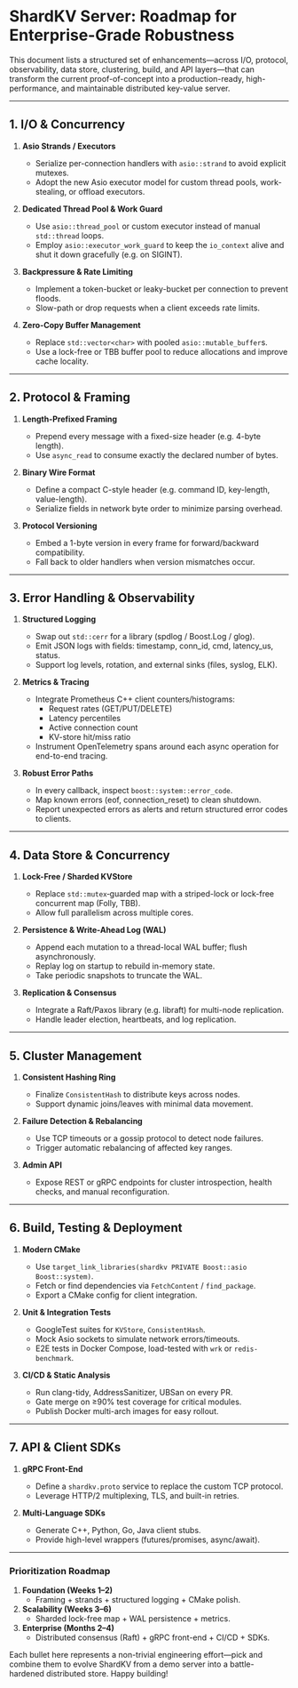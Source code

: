 # ShardKV Server: Roadmap for Enterprise-Grade Robustness

This document lists a structured set of enhancements—across I/O, protocol, observability, data store, clustering, build, and API layers—that can transform the current proof-of-concept into a production-ready, high-performance, and maintainable distributed key-value server.

---

## 1. I/O & Concurrency

1. **Asio Strands / Executors**  
   - Serialize per-connection handlers with `asio::strand` to avoid explicit mutexes.  
   - Adopt the new Asio executor model for custom thread pools, work-stealing, or offload executors.

2. **Dedicated Thread Pool & Work Guard**  
   - Use `asio::thread_pool` or custom executor instead of manual `std::thread` loops.  
   - Employ `asio::executor_work_guard` to keep the `io_context` alive and shut it down gracefully (e.g. on SIGINT).

3. **Backpressure & Rate Limiting**  
   - Implement a token-bucket or leaky-bucket per connection to prevent floods.  
   - Slow-path or drop requests when a client exceeds rate limits.

4. **Zero-Copy Buffer Management**  
   - Replace `std::vector<char>` with pooled `asio::mutable_buffer`s.  
   - Use a lock-free or TBB buffer pool to reduce allocations and improve cache locality.

---

## 2. Protocol & Framing

1. **Length-Prefixed Framing**  
   - Prepend every message with a fixed-size header (e.g. 4-byte length).  
   - Use `async_read` to consume exactly the declared number of bytes.

2. **Binary Wire Format**  
   - Define a compact C-style header (e.g. command ID, key-length, value-length).  
   - Serialize fields in network byte order to minimize parsing overhead.

3. **Protocol Versioning**  
   - Embed a 1-byte version in every frame for forward/backward compatibility.  
   - Fall back to older handlers when version mismatches occur.

---

## 3. Error Handling & Observability

1. **Structured Logging**  
   - Swap out `std::cerr` for a library (spdlog / Boost.Log / glog).  
   - Emit JSON logs with fields: timestamp, conn_id, cmd, latency_us, status.  
   - Support log levels, rotation, and external sinks (files, syslog, ELK).

2. **Metrics & Tracing**  
   - Integrate Prometheus C++ client counters/histograms:  
     - Request rates (GET/PUT/DELETE)  
     - Latency percentiles  
     - Active connection count  
     - KV-store hit/miss ratio  
   - Instrument OpenTelemetry spans around each async operation for end-to-end tracing.

3. **Robust Error Paths**  
   - In every callback, inspect `boost::system::error_code`.  
   - Map known errors (eof, connection_reset) to clean shutdown.  
   - Report unexpected errors as alerts and return structured error codes to clients.

---

## 4. Data Store & Concurrency

1. **Lock-Free / Sharded KVStore**  
   - Replace `std::mutex`‐guarded map with a striped-lock or lock-free concurrent map (Folly, TBB).  
   - Allow full parallelism across multiple cores.

2. **Persistence & Write-Ahead Log (WAL)**  
   - Append each mutation to a thread-local WAL buffer; flush asynchronously.  
   - Replay log on startup to rebuild in-memory state.  
   - Take periodic snapshots to truncate the WAL.

3. **Replication & Consensus**  
   - Integrate a Raft/Paxos library (e.g. libraft) for multi-node replication.  
   - Handle leader election, heartbeats, and log replication.

---

## 5. Cluster Management

1. **Consistent Hashing Ring**  
   - Finalize `ConsistentHash` to distribute keys across nodes.  
   - Support dynamic joins/leaves with minimal data movement.

2. **Failure Detection & Rebalancing**  
   - Use TCP timeouts or a gossip protocol to detect node failures.  
   - Trigger automatic rebalancing of affected key ranges.

3. **Admin API**  
   - Expose REST or gRPC endpoints for cluster introspection, health checks, and manual reconfiguration.

---

## 6. Build, Testing & Deployment

1. **Modern CMake**  
   - Use `target_link_libraries(shardkv PRIVATE Boost::asio Boost::system)`.  
   - Fetch or find dependencies via `FetchContent` / `find_package`.  
   - Export a CMake config for client integration.

2. **Unit & Integration Tests**  
   - GoogleTest suites for `KVStore`, `ConsistentHash`.  
   - Mock Asio sockets to simulate network errors/timeouts.  
   - E2E tests in Docker Compose, load-tested with `wrk` or `redis-benchmark`.

3. **CI/CD & Static Analysis**  
   - Run clang-tidy, AddressSanitizer, UBSan on every PR.  
   - Gate merge on ≥90% test coverage for critical modules.  
   - Publish Docker multi-arch images for easy rollout.

---

## 7. API & Client SDKs

1. **gRPC Front-End**  
   - Define a `shardkv.proto` service to replace the custom TCP protocol.  
   - Leverage HTTP/2 multiplexing, TLS, and built-in retries.

2. **Multi-Language SDKs**  
   - Generate C++, Python, Go, Java client stubs.  
   - Provide high-level wrappers (futures/promises, async/await).

---

### Prioritization Roadmap

1. **Foundation (Weeks 1–2)**  
   - Framing + strands + structured logging + CMake polish.  
2. **Scalability (Weeks 3–6)**  
   - Sharded lock-free map + WAL persistence + metrics.  
3. **Enterprise (Months 2–4)**  
   - Distributed consensus (Raft) + gRPC front-end + CI/CD + SDKs.

Each bullet here represents a non-trivial engineering effort—pick and combine them to evolve ShardKV from a demo server into a battle-hardened distributed store. Happy building!  
